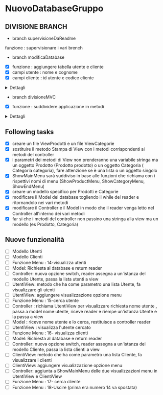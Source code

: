 # NuovoDatabaseGruppo

## DIVISIONE BRANCH

- branch supervisioneDaReadme

funzione : supervisionare i vari brench

- branch modificaDatabase

- [x]  funzione : aggiungere tabella utente e cliente
- [x]  campi utente : nome e cognome
- [x]  campi cliente : id utente e codice cliente

<details>
<summary>Dettagli</summary>
La tabella cliente farà riferimento alla tabella utente tramite id univoco
</details>


- branch divisioneMVC

- [x]  funzione : suddividere applicazione in metodi

<details>
<summary>Dettagli</summary>
L'applicazione deve essere suddivisa utilizzando il pattern MVC in modo che:
- il Model contenga il database e i propri metodi
- il controller contenga la logica del mene e i richiami ai vari metodi
- la view faccia visualizzare i risultati di tutti i metodi richiamati dal menu del controller
</details>


## Following tasks 

- [x] creare un file ViewProdotti e un file ViewCategorie
- [x] sostituire il metodo Stampa di View con i metodi corrispondenti ai metodi del controller
- [x] i parametri dei metodi di View non prenderanno una variabile stringa ma un oggetto Prodotto (Prodotto prodotto) o un oggetto Categoria ( Categoria categoria), fare attenzione se è una lista o un oggetto singolo
- [x] ShowMainMenu sarà suddiviso in base alle funzioni che richiama con i rispettivi nomi di menu (ShowProductMenu, ShowCategoryMenu, ShowEndMenu)
- [x] creare un modello specifico per Prodotti e Categorie
- [x] modificare il Model del database togliendo il while del reader e ritornandolo nei vari metodi
- [x] modificare il Controller e il Model in modo che il reader venga letto nel Controller all'interno dei vari metodi
- [x] far si che i metodi del controller non passino una stringa alla view ma un modello (es Prodotto, Categoria)

## Nuove funzionalità
- [ ] Modello Utenti
- [ ] Modello Clienti
- [ ] Funzione Menu : 14-visualizza utenti 
- [ ] Model: Richiesta al database e return reader
- [ ] Controller: nuova opzione switch, reader assegna a un'istanza del modello Utente, passa la lista utenti a view
- [ ] UtentiView: metodo che ha come parametro una lista Utente, fa visualizzare gli utenti
- [ ] UtentiView: aggiungere visualizzazione opzione menu
- [ ] Funzione Menu : 15-cerca utente
- [ ] Controller : richiama UtentiView per visualizzare richiesta nome utente , passa a model nome utente, riceve reader e riempe un'istanza Utente e la passa a view
- [ ] Model : riceve nome utente e lo cerca, restituisce a controller reader
- [ ] UtentiView : visualizza l'utente cercato
- [ ] Funzione Menu : 16- visualizza clienti 
- [ ] Model: Richiesta al database e return reader
- [ ] Controller: nuova opzione switch, reader assegna a un'istanza del modello Cliente, passa la lista clienti a view
- [ ] ClientiView: metodo che ha come parametro una lista Cliente, fa visualizzare i clienti
- [ ] ClientiView: aggiungere visualizzazione opzione menu
- [ ] Controller: aggiunta a ShowMainMenu delle due visualizzazioni menu in UtentiView e ClientiView
- [ ] Funzione Menu : 17- cerca cliente
- [ ] Funzione Menu : 18-Uscire (prima era numero 14 va spostata)
